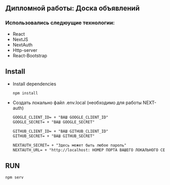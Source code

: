 ## Дипломной работы: Доска объявлений

### Использовались следюущие технологии:

- React
- NextJS
- NextAuth
- Http-server
- React-Bootstrap

## Install
- Install dependencies
  ```bash
  npm install
  ```
- Создать локально файл .env.local (необходимо для работы NEXT-auth)
  ```diff
  GOOGLE_CLIENT_ID= + "ВАШ GOOGLE_CLIENT_ID"
  GOOGLE_SECRET= + "ВАШ GOOGLE_SECRET"

  GITHUB_CLIENT_ID= + "ВАШ GITHUB_CLIENT_ID"
  GITHUB_SECRET= + "ВАШ GITHUB_SECRET"

  NEXTAUTH_SECRET= + "Здесь может быть любое пароль"
  NEXTAUTH_URL= + "http://localhost: НОМЕР ПОРТА ВАШЕГО ЛОКАЛЬНОГО СЕРВЕРА"
  ```

## RUN

  ```bash
  npm serv
  ```


